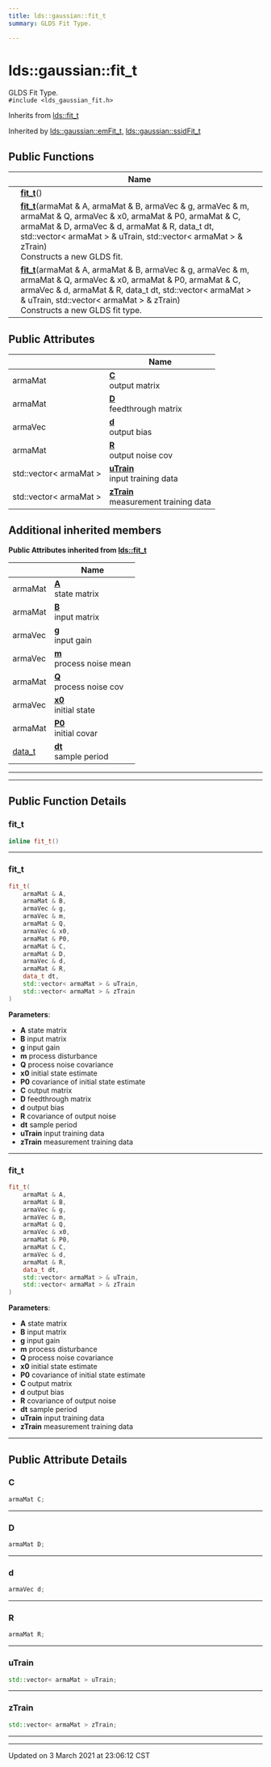 ```yaml
---
title: lds::gaussian::fit_t
summary: GLDS Fit Type. 

---
```


# lds::gaussian::fit_t



GLDS Fit Type. 
<br /> `#include <lds_gaussian_fit.h>`

Inherits from [lds::fit_t](/ldsctrlest/docs/api/classes/classlds_1_1fit__t/)

Inherited by [lds::gaussian::emFit_t](/ldsctrlest/docs/api/classes/classlds_1_1gaussian_1_1em_fit__t/), [lds::gaussian::ssidFit_t](/ldsctrlest/docs/api/classes/classlds_1_1gaussian_1_1ssid_fit__t/)

## Public Functions

|                | Name           |
| -------------- | -------------- |
| | **[fit_t](/ldsctrlest/docs/api/classes/classlds_1_1gaussian_1_1fit__t/#function-fit_t)**() |
| | **[fit_t](/ldsctrlest/docs/api/classes/classlds_1_1gaussian_1_1fit__t/#function-fit_t)**(armaMat & A, armaMat & B, armaVec & g, armaVec & m, armaMat & Q, armaVec & x0, armaMat & P0, armaMat & C, armaMat & D, armaVec & d, armaMat & R, data_t dt, std::vector< armaMat > & uTrain, std::vector< armaMat > & zTrain)<br>Constructs a new GLDS fit.  |
| | **[fit_t](/ldsctrlest/docs/api/classes/classlds_1_1gaussian_1_1fit__t/#function-fit_t)**(armaMat & A, armaMat & B, armaVec & g, armaVec & m, armaMat & Q, armaVec & x0, armaMat & P0, armaMat & C, armaVec & d, armaMat & R, data_t dt, std::vector< armaMat > & uTrain, std::vector< armaMat > & zTrain)<br>Constructs a new GLDS fit type.  |

## Public Attributes

|                | Name           |
| -------------- | -------------- |
| armaMat | **[C](/ldsctrlest/docs/api/classes/classlds_1_1gaussian_1_1fit__t/#variable-c)** <br>output matrix  |
| armaMat | **[D](/ldsctrlest/docs/api/classes/classlds_1_1gaussian_1_1fit__t/#variable-d)** <br>feedthrough matrix  |
| armaVec | **[d](/ldsctrlest/docs/api/classes/classlds_1_1gaussian_1_1fit__t/#variable-d)** <br>output bias  |
| armaMat | **[R](/ldsctrlest/docs/api/classes/classlds_1_1gaussian_1_1fit__t/#variable-r)** <br>output noise cov  |
| std::vector< armaMat > | **[uTrain](/ldsctrlest/docs/api/classes/classlds_1_1gaussian_1_1fit__t/#variable-utrain)** <br>input training data  |
| std::vector< armaMat > | **[zTrain](/ldsctrlest/docs/api/classes/classlds_1_1gaussian_1_1fit__t/#variable-ztrain)** <br>measurement training data  |

## Additional inherited members

**Public Attributes inherited from [lds::fit_t](/ldsctrlest/docs/api/classes/classlds_1_1fit__t/)**

|                | Name           |
| -------------- | -------------- |
| armaMat | **[A](/ldsctrlest/docs/api/classes/classlds_1_1fit__t/#variable-a)** <br>state matrix  |
| armaMat | **[B](/ldsctrlest/docs/api/classes/classlds_1_1fit__t/#variable-b)** <br>input matrix  |
| armaVec | **[g](/ldsctrlest/docs/api/classes/classlds_1_1fit__t/#variable-g)** <br>input gain  |
| armaVec | **[m](/ldsctrlest/docs/api/classes/classlds_1_1fit__t/#variable-m)** <br>process noise mean  |
| armaMat | **[Q](/ldsctrlest/docs/api/classes/classlds_1_1fit__t/#variable-q)** <br>process noise cov  |
| armaVec | **[x0](/ldsctrlest/docs/api/classes/classlds_1_1fit__t/#variable-x0)** <br>initial state  |
| armaMat | **[P0](/ldsctrlest/docs/api/classes/classlds_1_1fit__t/#variable-p0)** <br>initial covar  |
| [data_t](/ldsctrlest/docs/api/namespaces/namespacelds/#typedef-data_t) | **[dt](/ldsctrlest/docs/api/classes/classlds_1_1fit__t/#variable-dt)** <br>sample period  |


---
---
## Public Function Details

### **fit_t**

```cpp
inline fit_t()
```



---
### **fit_t**

```cpp
fit_t(
    armaMat & A,
    armaMat & B,
    armaVec & g,
    armaVec & m,
    armaMat & Q,
    armaVec & x0,
    armaMat & P0,
    armaMat & C,
    armaMat & D,
    armaVec & d,
    armaMat & R,
    data_t dt,
    std::vector< armaMat > & uTrain,
    std::vector< armaMat > & zTrain
)
```



**Parameters**:

  * **A** state matrix 
  * **B** input matrix 
  * **g** input gain 
  * **m** process disturbance 
  * **Q** process noise covariance 
  * **x0** initial state estimate 
  * **P0** covariance of initial state estimate 
  * **C** output matrix 
  * **D** feedthrough matrix 
  * **d** output bias 
  * **R** covariance of output noise 
  * **dt** sample period 
  * **uTrain** input training data 
  * **zTrain** measurement training data 


---
### **fit_t**

```cpp
fit_t(
    armaMat & A,
    armaMat & B,
    armaVec & g,
    armaVec & m,
    armaMat & Q,
    armaVec & x0,
    armaMat & P0,
    armaMat & C,
    armaVec & d,
    armaMat & R,
    data_t dt,
    std::vector< armaMat > & uTrain,
    std::vector< armaMat > & zTrain
)
```



**Parameters**:

  * **A** state matrix 
  * **B** input matrix 
  * **g** input gain 
  * **m** process disturbance 
  * **Q** process noise covariance 
  * **x0** initial state estimate 
  * **P0** covariance of initial state estimate 
  * **C** output matrix 
  * **d** output bias 
  * **R** covariance of output noise 
  * **dt** sample period 
  * **uTrain** input training data 
  * **zTrain** measurement training data 


---


## Public Attribute Details

### **C**

```cpp
armaMat C;
```



---
### **D**

```cpp
armaMat D;
```



---
### **d**

```cpp
armaVec d;
```



---
### **R**

```cpp
armaMat R;
```



---
### **uTrain**

```cpp
std::vector< armaMat > uTrain;
```



---
### **zTrain**

```cpp
std::vector< armaMat > zTrain;
```



---


-------------------------------

Updated on  3 March 2021 at 23:06:12 CST
